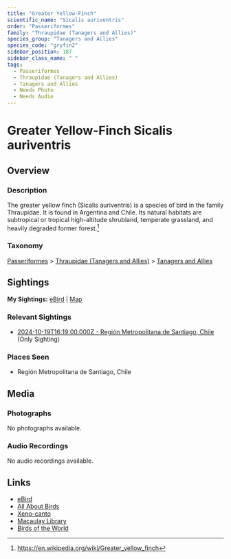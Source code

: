```yaml
---
title: "Greater Yellow-Finch"
scientific_name: "Sicalis auriventris"
order: "Passeriformes"
family: "Thraupidae (Tanagers and Allies)"
species_group: "Tanagers and Allies"
species_code: "gryfin2"
sidebar_position: 187
sidebar_class_name: " "
tags: 
  - Passeriformes
  - Thraupidae (Tanagers and Allies)
  - Tanagers and Allies
  - Needs Photo
  - Needs Audio
---
```


# Greater Yellow-Finch <span className='sci_name'>Sicalis auriventris</span>

## Overview

### Description
The greater yellow finch (Sicalis auriventris) is a species of bird in the family Thraupidae.
It is found in Argentina and Chile.
Its natural habitats are subtropical or tropical high-altitude shrubland, temperate grassland, and heavily degraded former forest.[^1]

[^1]: https://en.wikipedia.org/wiki/Greater_yellow_finch

### Taxonomy
[Passeriformes](/tags/passeriformes) > [Thraupidae (Tanagers and Allies)](/tags/thraupidae-tanagers-and-allies) > [Tanagers and Allies](/tags/tanagers-and-allies)


## Sightings

**My Sightings:** [eBird](https://ebird.org/lifelist?r=world&time=life&spp=gryfin2) | [Map](/map?species_code=gryfin2)

### Relevant Sightings

* [2024-10-19T16:19:00.000Z - Región Metropolitana de Santiago, Chile](https://ebird.org/checklist/S199524251) (Only Sighting)

### Places Seen

* Región Metropolitana de Santiago, Chile



## Media
### Photographs
No photographs available.

### Audio Recordings
No audio recordings available.

## Links
* [eBird](https://ebird.org/species/gryfin2) 
* [All About Birds](https://www.allaboutbirds.org/guide/gryfin2) 
* [Xeno-canto](https://www.xeno-canto.org/species/sicalis-auriventris) 
* [Macaulay Library](https://search.macaulaylibrary.org/catalog?taxonCode=gryfin2&sort=rating_rank_desc)
* [Birds of the World](https://birdsoftheworld.org/bow/species/gryfin2)
